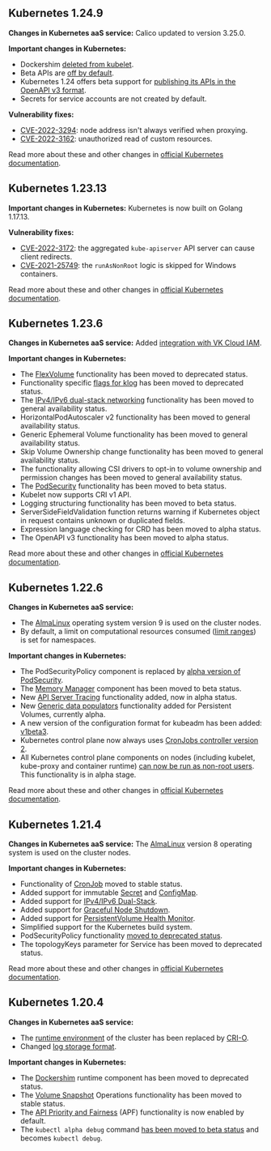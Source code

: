 ## Kubernetes 1.24.9 <a id="v1-24-9"></a>

**Changes in Kubernetes aaS service:** Calico updated to version 3.25.0.

**Important changes in Kubernetes:**

- Dockershim [deleted from kubelet](https://kubernetes.io/docs/setup/production-environment/container-runtimes/).
- Beta APIs are [off by default](https://github.com/kubernetes/enhancements/issues/3136).
- Kubernetes 1.24 offers beta support for [publishing its APIs in the OpenAPI v3 format](https://github.com/kubernetes/enhancements/issues/2896).
- Secrets for service accounts are not created by default.

**Vulnerability fixes:**

- [CVE-2022-3294](https://bugzilla.redhat.com/show_bug.cgi?id=CVE-2022-3294): node address isn't always verified when proxying.
- [CVE-2022-3162](https://bugzilla.redhat.com/show_bug.cgi?id=CVE-2022-3162): unauthorized read of custom resources.

Read more about these and other changes in [official Kubernetes documentation](https://kubernetes.io/blog/2022/05/03/kubernetes-1-24-release-announcement/).

## Kubernetes 1.23.13 <a id="v1-23-13"></a>

**Important changes in Kubernetes:** Kubernetes is now built on Golang 1.17.13.

**Vulnerability fixes:**

- [CVE-2022-3172](https://bugzilla.redhat.com/show_bug.cgi?id=2127804): the aggregated `kube-apiserver` API server can cause client redirects.
- [CVE-2021-25749](https://bugzilla.redhat.com/show_bug.cgi?id=2127808): the `runAsNonRoot` logic is skipped for Windows containers.

Read more about these and other changes in [official Kubernetes documentation](https://github.com/kubernetes/kubernetes/blob/master/CHANGELOG/CHANGELOG-1.23.md#v12313).

## Kubernetes 1.23.6 <a id="v1-23-6"></a>

**Changes in Kubernetes aaS service:** Added [integration with VK Cloud IAM](/en/base/k8s/concepts/access-management).

**Important changes in Kubernetes:**

- The [FlexVolume](https://github.com/kubernetes/community/blob/master/sig-storage/volume-plugin-faq.md#flexvolume) functionality has been moved to deprecated status.
- Functionality specific [flags for klog](https://kubernetes.io/docs/concepts/cluster-administration/system-logs/#klog) has been moved to deprecated status.
- The [IPv4/IPv6 dual-stack networking](https://github.com/kubernetes/enhancements/tree/master/keps/sig-network/563-dual-stack) functionality has been moved to general availability status.
- HorizontalPodAutoscaler v2 functionality has been moved to general availability status.
- Generic Ephemeral Volume functionality has been moved to general availability status.
- Skip Volume Ownership change functionality has been moved to general availability status.
- The functionality allowing CSI drivers to opt-in to volume ownership and permission changes has been moved to general availability status.
- The [PodSecurity](https://kubernetes.io/docs/concepts/security/pod-security-admission/) functionality has been moved to beta status.
- Kubelet now supports CRI v1 API.
- Logging structuring functionality has been moved to beta status.
- ServerSideFieldValidation function returns warning if Kubernetes object in request contains unknown or duplicated fields.
- Expression language checking for CRD has been moved to alpha status.
- The OpenAPI v3 functionality has been moved to alpha status.

Read more about these and other changes in [official Kubernetes documentation](https://kubernetes.io/blog/2021/12/07/kubernetes-1-23-release-announcement/).

## Kubernetes 1.22.6 <a id="v1-22-6"></a>

**Changes in Kubernetes aaS service:**

- The [AlmaLinux](https://wiki.almalinux.org) operating system version 9 is used on the cluster nodes.
- By default, a limit on computational resources consumed ([limit ranges](https://kubernetes.io/docs/concepts/policy/limit-range/)) is set for namespaces.

**Important changes in Kubernetes:**

- The PodSecurityPolicy component is replaced by [alpha version of PodSecurity](https://github.com/kubernetes/enhancements/issues/2579).
- The [Memory Manager](https://github.com/kubernetes/enhancements/issues/1769) component has been moved to beta status.
- New [API Server Tracing](https://github.com/kubernetes/enhancements/issues/647) functionality added, now in alpha status.
- New [Generic data populators](https://github.com/kubernetes/enhancements/issues/1495) functionality added for Persistent Volumes, currently alpha.
- A new version of the configuration format for kubeadm has been added: [v1beta3](https://github.com/kubernetes/enhancements/issues/970).
- Kubernetes control plane now always uses [CronJobs controller version 2](https://github.com/kubernetes/enhancements/issues/19).
- All Kubernetes control plane components on nodes (including kubelet, kube-proxy and container runtime) [can now be run as non-root users](https://github.com/kubernetes/enhancements/issues/2033). This functionality is in alpha stage.

Read more about these and other changes in [official Kubernetes documentation](https://kubernetes.io/blog/2021/08/04/kubernetes-1-22-release-announcement).

## Kubernetes 1.21.4 <a id="v1-21-4"></a>

**Changes in Kubernetes aaS service:** The [AlmaLinux](https://wiki.almalinux.org) version 8 operating system is used on the cluster nodes.

**Important changes in Kubernetes:**

- Functionality of [CronJob](https://kubernetes.io/docs/concepts/workloads/controllers/cron-jobs/) moved to stable status.
- Added support for immutable [Secret](https://kubernetes.io/docs/concepts/configuration/secret/#secret-immutable) and [ConfigMap](https://kubernetes.io/docs/concepts/configuration/configmap/#configmap-immutable).
- Added support for [IPv4/IPv6 Dual-Stack](https://kubernetes.io/docs/concepts/services-networking/dual-stack/).
- Added support for [Graceful Node Shutdown](https://kubernetes.io/docs/concepts/architecture/nodes/#graceful-node-shutdown).
- Added support for [PersistentVolume Health Monitor](https://kubernetes.io/docs/concepts/storage/volume-health-monitoring).
- Simplified support for the Kubernetes build system.
- PodSecurityPolicy functionality [moved to deprecated status](https://kubernetes.io/blog/2021/04/06/podsecuritypolicy-deprecation-past-present-and-future).
- The topologyKeys parameter for Service has been moved to deprecated status.

Read more about these and other changes in [official Kubernetes documentation](https://kubernetes.io/blog/2021/04/08/kubernetes-1-21-release-announcement/).

## Kubernetes 1.20.4 <a id="v1-20-4"></a>

**Changes in Kubernetes aaS service:**

- The [runtime environment](https://kubernetes.io/docs/setup/production-environment/container-runtimes/) of the cluster has been replaced by [CRI-O](https://cri-o.io/).
- Changed [log storage format](../../../../../additionals/cases/cases-logs/case-fluent-bit).

**Important changes in Kubernetes:**

- The [Dockershim](https://kubernetes.io/blog/2022/05/03/dockershim-historical-context/) runtime component has been moved to deprecated status.
- The [Volume Snapshot](https://kubernetes.io/docs/concepts/storage/volume-snapshots/) Operations functionality has been moved to stable status.
- The [API Priority and Fairness](https://kubernetes.io/docs/concepts/cluster-administration/flow-control/) (APF) functionality is now enabled by default.
- The `kubectl alpha debug` command [has been moved to beta status](https://kubernetes.io/docs/tasks/debug/debug-application/debug-running-pod/) and becomes `kubectl debug`.
